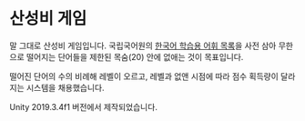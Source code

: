 # 산성비 게임

말 그대로 산성비 게임입니다. 국립국어원의 [한국어 학습용 어휘 목록](https://www.korean.go.kr/front/etcData/etcDataView.do?mn_id=46&etc_seq=71)을 사전 삼아 무한으로 떨어지는 단어들을 제한된 목숨(20) 안에 없애는 것이 목표입니다.

떨어진 단어의 수의 비례해 레벨이 오르고, 레벨과 없앤 시점에 따라 점수 획득량이 달라지는 시스템을 채용했습니다.

Unity 2019.3.4f1 버전에서 제작되었습니다.
